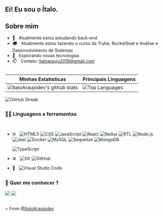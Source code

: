 ## Ei! Eu sou o Ítalo.

## Sobre mim
- :telescope: &nbsp; Atualmente estou estudando back-end
- :mortar_board: &nbsp; Atualmente estou fazendo o curso da Trybe, RocketSeat e Análise e Desenvolvimento de Sistemas
- :thinking: &nbsp; Explorando novas tecnologias
- :mailbox: &nbsp; Contato: italoarauju2019@gmail.com

##

| Minhas Estatísticas                                                                                                                                         | Principais Linguagens                                                                                                                                                  |
| ------------------------------------------------------------------------------------------------------------------------------------------------------------ | ---------------------------------------------------------------------------------------------------------------------------------------------------------------------- |
| ![ItaloAraujodev's github stats](https://github-readme-stats-one-virid-55.vercel.app/api?username=ItaloAraujodev&show_icons=true&hide_border=true&count_private=true&theme=jolly) | ![Top Languages](https://github-readme-stats-one-virid-55.vercel.app/api/top-langs/?username=ItaloAraujodev&langs_count=10&count_private=true&hide_border=true&theme=jolly&layout=compact)
 ![GitHub Streak](https://streak-stats.demolab.com?user=ItaloAraujodev&theme=synthwave&locale=pt_BR)
 ##
  
### :man_technologist: Linguagens e ferramentas
  
<br />
<div align="left">

- :globe_with_meridians: &nbsp;
  ![HTML5](https://img.shields.io/badge/-HTML5-333333?style=flat&logo=HTML5)
  ![CSS](https://img.shields.io/badge/-CSS-333333?style=flat&logo=CSS3&logoColor=1572B6)
  ![JavaScript](https://img.shields.io/badge/-JavaScript-333333?style=flat&logo=javascript)
  ![React](https://img.shields.io/badge/-React-333333?style=flat&logo=react)
  ![Redux](https://img.shields.io/badge/-Redux-333333?style=flat&logo=redux)
  ![RTL](https://img.shields.io/badge/-RTL-333333?style=flat&logo=rtl&logoColor=563D7C)
  ![Node.js](https://img.shields.io/badge/-Node.js-333333?style=flat&logo=node.js)
  ![Jest](https://img.shields.io/badge/Jest-333333?style=flat&logo=Jest)
  ![Docker](https://img.shields.io/badge/Docker-333333?style=flat&logo=Docker)
  ![MySQL](https://img.shields.io/badge/MySQL-333333?style=flat&logo=MySQL)
  ![Sequelize](https://img.shields.io/badge/Sequelize-333333?style=flat&logo=Sequelize)
  ![MongoDB](https://img.shields.io/badge/MongoDB-333333?style=flat&logo=MongoDB)
 
  ![TypeScript](https://img.shields.io/badge/TypeScript-333333?style=flat&logo=TypeScript)
- :gear: &nbsp;
  ![Git](https://img.shields.io/badge/-Git-333333?style=flat&logo=git)
  ![GitHub](https://img.shields.io/badge/-GitHub-333333?style=flat&logo=github)
- :wrench: &nbsp;
  ![Visual Studio Code](https://img.shields.io/badge/-Visual%20Studio%20Code-333333?style=flat&logo=visual-studio-code&logoColor=007ACC)
</div>
  
  ##
 
 ### :speech_balloon: Quer me conhecer ?
<div> 
  <a href="https://www.instagram.com/italooo_araujo/" target="_blank"><img src="https://img.shields.io/badge/-Instagram-%23E4405F?style=for-the-badge&logo=instagram&logoColor=white" target="_blank"></a> 
  <a href="https://www.linkedin.com/in/italoaraujodev/" target="_blank"><img src="https://img.shields.io/badge/-LinkedIn-%230077B5?style=for-the-badge&logo=linkedin&logoColor=white" target="_blank"></a> 
 
 ##
  
 ⭐️ From [@ItaloAraujodev](https://github.com/ItaloAraujodev)
 
</div>
